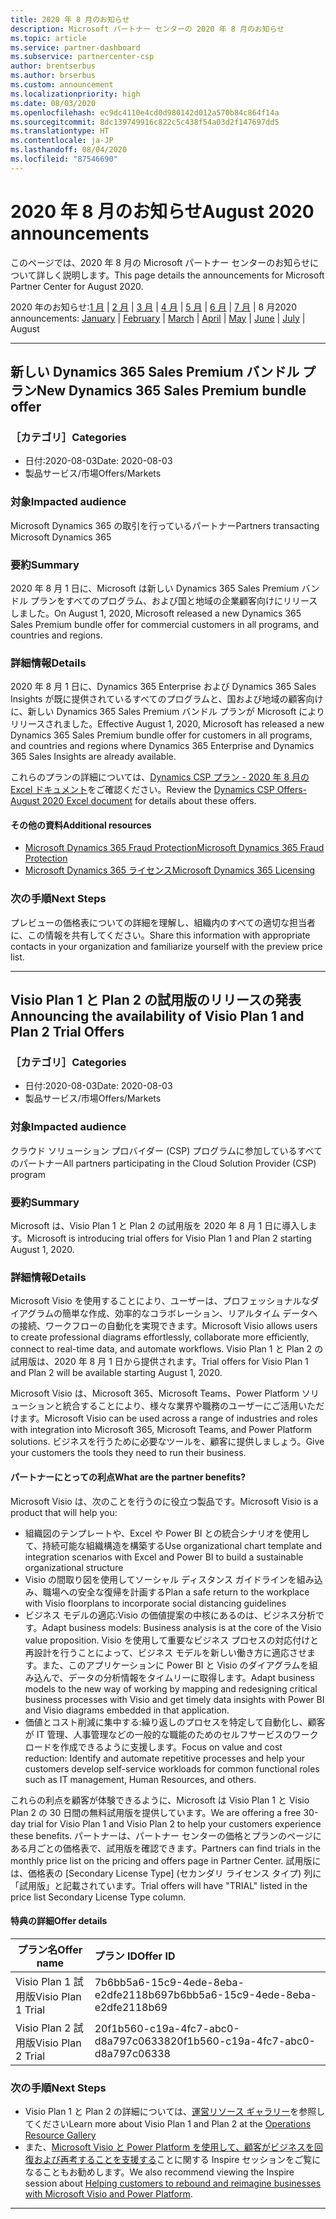 ```yaml
---
title: 2020 年 8 月のお知らせ
description: Microsoft パートナー センターの 2020 年 8 月のお知らせ
ms.topic: article
ms.service: partner-dashboard
ms.subservice: partnercenter-csp
author: brentserbus
ms.author: brserbus
ms.custom: announcement
ms.localizationpriority: high
ms.date: 08/03/2020
ms.openlocfilehash: ec9dc4110e4cd0d980142d012a570b84c864f14a
ms.sourcegitcommit: 8dc139749916c822c5c438f54a03d2f147697dd5
ms.translationtype: HT
ms.contentlocale: ja-JP
ms.lasthandoff: 08/04/2020
ms.locfileid: "87546690"
---
```

# <a name="august-2020-announcements"></a><span data-ttu-id="987d7-103">2020 年 8 月のお知らせ</span><span class="sxs-lookup"><span data-stu-id="987d7-103">August 2020 announcements</span></span>

<span data-ttu-id="987d7-104">このページでは、2020 年 8 月の Microsoft パートナー センターのお知らせについて詳しく説明します。</span><span class="sxs-lookup"><span data-stu-id="987d7-104">This page details the announcements for Microsoft Partner Center for August 2020.</span></span>

<span data-ttu-id="987d7-105">2020 年のお知らせ:[1 月](2020-january.md) | [2 月](2020-february.md) | [3 月](2020-march.md) | [4 月](2020-april.md) | [5 月](2020-may.md) | [6 月](2020-june.md) | [7 月](2020-july.md) | 8 月</span><span class="sxs-lookup"><span data-stu-id="987d7-105">2020 announcements: [January](2020-january.md) | [February](2020-february.md) | [March](2020-march.md) | [April](2020-april.md) | [May](2020-may.md) | [June](2020-june.md) | [July](2020-july.md) | August</span></span>

________________

## <a name="new-dynamics-365-sales-premium-bundle-offer"></a><a name="2"></a><span data-ttu-id="987d7-106">新しい Dynamics 365 Sales Premium バンドル プラン</span><span class="sxs-lookup"><span data-stu-id="987d7-106">New Dynamics 365 Sales Premium bundle offer</span></span>
### <a name="categories"></a><span data-ttu-id="987d7-107">［カテゴリ］</span><span class="sxs-lookup"><span data-stu-id="987d7-107">Categories</span></span>

- <span data-ttu-id="987d7-108">日付:2020-08-03</span><span class="sxs-lookup"><span data-stu-id="987d7-108">Date: 2020-08-03</span></span>
- <span data-ttu-id="987d7-109">製品サービス/市場</span><span class="sxs-lookup"><span data-stu-id="987d7-109">Offers/Markets</span></span>

### <a name="impacted-audience"></a><span data-ttu-id="987d7-110">対象</span><span class="sxs-lookup"><span data-stu-id="987d7-110">Impacted audience</span></span>

<span data-ttu-id="987d7-111">Microsoft Dynamics 365 の取引を行っているパートナー</span><span class="sxs-lookup"><span data-stu-id="987d7-111">Partners transacting Microsoft Dynamics 365</span></span>

### <a name="summary"></a><span data-ttu-id="987d7-112">要約</span><span class="sxs-lookup"><span data-stu-id="987d7-112">Summary</span></span>

<span data-ttu-id="987d7-113">2020 年 8 月 1 日に、Microsoft は新しい Dynamics 365 Sales Premium バンドル プランをすべてのプログラム、および国と地域の企業顧客向けにリリースしました。</span><span class="sxs-lookup"><span data-stu-id="987d7-113">On August 1, 2020, Microsoft released a new Dynamics 365 Sales Premium bundle offer for commercial customers in all programs, and countries and regions.</span></span>

### <a name="details"></a><span data-ttu-id="987d7-114">詳細情報</span><span class="sxs-lookup"><span data-stu-id="987d7-114">Details</span></span>

<span data-ttu-id="987d7-115">2020 年 8 月 1 日に、Dynamics 365 Enterprise および Dynamics 365 Sales Insights が既に提供されているすべてのプログラムと、国および地域の顧客向けに、新しい Dynamics 365 Sales Premium バンドル プランが Microsoft によりリリースされました。</span><span class="sxs-lookup"><span data-stu-id="987d7-115">Effective August 1, 2020, Microsoft has released a new Dynamics 365 Sales Premium bundle offer for customers in all programs, and countries and regions where Dynamics 365 Enterprise and Dynamics 365 Sales Insights are already available.</span></span>

<span data-ttu-id="987d7-116">これらのプランの詳細については、[Dynamics CSP プラン - 2020 年 8 月の Excel ドキュメント](https://partner.microsoft.com/resources/collection/microsoft-dynamics-365-power-platform-offers-products-fraud-protection-vl-csp-collection#/)をご確認ください。</span><span class="sxs-lookup"><span data-stu-id="987d7-116">Review the [Dynamics CSP Offers-August 2020 Excel document](https://partner.microsoft.com/resources/collection/microsoft-dynamics-365-power-platform-offers-products-fraud-protection-vl-csp-collection#/) for details about these offers.</span></span> 

#### <a name="additional-resources"></a><span data-ttu-id="987d7-117">その他の資料</span><span class="sxs-lookup"><span data-stu-id="987d7-117">Additional resources</span></span>

- [<span data-ttu-id="987d7-118">Microsoft Dynamics 365 Fraud Protection</span><span class="sxs-lookup"><span data-stu-id="987d7-118">Microsoft Dynamics 365 Fraud Protection</span></span>](https://partner.microsoft.com/resources/collection/microsoft-dynamics-365-power-platform-offers-products-fraud-protection-vl-csp-collection#/)
- [<span data-ttu-id="987d7-119">Microsoft Dynamics 365 ライセンス</span><span class="sxs-lookup"><span data-stu-id="987d7-119">Microsoft Dynamics 365 Licensing</span></span>](https://partner.microsoft.com/resources/collection/microsoft-dynamics-365-power-platform-offers-products-fraud-protection-vl-csp-collection#/)

### <a name="next-steps"></a><span data-ttu-id="987d7-120">次の手順</span><span class="sxs-lookup"><span data-stu-id="987d7-120">Next Steps</span></span>

<span data-ttu-id="987d7-121">プレビューの価格表についての詳細を理解し、組織内のすべての適切な担当者に、この情報を共有してください。</span><span class="sxs-lookup"><span data-stu-id="987d7-121">Share this information with appropriate contacts in your organization and familiarize yourself with the preview price list.</span></span> 

________________

## <a name="announcing-the-availability-of-visio-plan-1-and-plan-2-trial-offers"></a><a name="1"></a><span data-ttu-id="987d7-122">Visio Plan 1 と Plan 2 の試用版のリリースの発表</span><span class="sxs-lookup"><span data-stu-id="987d7-122">Announcing the availability of Visio Plan 1 and Plan 2 Trial Offers</span></span> 

### <a name="categories"></a><span data-ttu-id="987d7-123">［カテゴリ］</span><span class="sxs-lookup"><span data-stu-id="987d7-123">Categories</span></span>

- <span data-ttu-id="987d7-124">日付:2020-08-03</span><span class="sxs-lookup"><span data-stu-id="987d7-124">Date: 2020-08-03</span></span>
- <span data-ttu-id="987d7-125">製品サービス/市場</span><span class="sxs-lookup"><span data-stu-id="987d7-125">Offers/Markets</span></span>

### <a name="impacted-audience"></a><span data-ttu-id="987d7-126">対象</span><span class="sxs-lookup"><span data-stu-id="987d7-126">Impacted audience</span></span>

<span data-ttu-id="987d7-127">クラウド ソリューション プロバイダー (CSP) プログラムに参加しているすべてのパートナー</span><span class="sxs-lookup"><span data-stu-id="987d7-127">All partners participating in the Cloud Solution Provider (CSP) program</span></span>

### <a name="summary"></a><span data-ttu-id="987d7-128">要約</span><span class="sxs-lookup"><span data-stu-id="987d7-128">Summary</span></span>

<span data-ttu-id="987d7-129">Microsoft は、Visio Plan 1 と Plan 2 の試用版を 2020 年 8 月 1 日に導入します。</span><span class="sxs-lookup"><span data-stu-id="987d7-129">Microsoft is introducing trial offers for Visio Plan 1 and Plan 2 starting August 1, 2020.</span></span> 

### <a name="details"></a><span data-ttu-id="987d7-130">詳細情報</span><span class="sxs-lookup"><span data-stu-id="987d7-130">Details</span></span>

<span data-ttu-id="987d7-131">Microsoft Visio を使用することにより、ユーザーは、プロフェッショナルなダイアグラムの簡単な作成、効率的なコラボレーション、リアルタイム データへの接続、ワークフローの自動化を実現できます。</span><span class="sxs-lookup"><span data-stu-id="987d7-131">Microsoft Visio allows users to create professional diagrams effortlessly, collaborate more efficiently, connect to real-time data, and automate workflows.</span></span> <span data-ttu-id="987d7-132">Visio Plan 1 と Plan 2 の試用版は、2020 年 8 月 1 日から提供されます。</span><span class="sxs-lookup"><span data-stu-id="987d7-132">Trial offers for Visio Plan 1 and Plan 2 will be available starting August 1, 2020.</span></span>

<span data-ttu-id="987d7-133">Microsoft Visio は、Microsoft 365、Microsoft Teams、Power Platform ソリューションと統合することにより、様々な業界や職務のユーザーにご活用いただけます。</span><span class="sxs-lookup"><span data-stu-id="987d7-133">Microsoft Visio can be used across a range of industries and roles with integration into Microsoft 365, Microsoft Teams, and Power Platform solutions.</span></span> <span data-ttu-id="987d7-134">ビジネスを行うために必要なツールを、顧客に提供しましょう。</span><span class="sxs-lookup"><span data-stu-id="987d7-134">Give your customers the tools they need to run their business.</span></span>

#### <a name="what-are-the-partner-benefits"></a><span data-ttu-id="987d7-135">パートナーにとっての利点</span><span class="sxs-lookup"><span data-stu-id="987d7-135">What are the partner benefits?</span></span>

<span data-ttu-id="987d7-136">Microsoft Visio は、次のことを行うのに役立つ製品です。</span><span class="sxs-lookup"><span data-stu-id="987d7-136">Microsoft Visio is a product that will help you:</span></span>

- <span data-ttu-id="987d7-137">組織図のテンプレートや、Excel や Power BI との統合シナリオを使用して、持続可能な組織構造を構築する</span><span class="sxs-lookup"><span data-stu-id="987d7-137">Use organizational chart template and integration scenarios with Excel and Power BI to build a sustainable organizational structure</span></span>
- <span data-ttu-id="987d7-138">Visio の間取り図を使用してソーシャル ディスタンス ガイドラインを組み込み、職場への安全な復帰を計画する</span><span class="sxs-lookup"><span data-stu-id="987d7-138">Plan a safe return to the workplace with Visio floorplans to incorporate social distancing guidelines</span></span>
- <span data-ttu-id="987d7-139">ビジネス モデルの適応:Visio の価値提案の中核にあるのは、ビジネス分析です。</span><span class="sxs-lookup"><span data-stu-id="987d7-139">Adapt business models: Business analysis is at the core of the Visio value proposition.</span></span> <span data-ttu-id="987d7-140">Visio を使用して重要なビジネス プロセスの対応付けと再設計を行うことによって、ビジネス モデルを新しい働き方に適応させます。また、このアプリケーションに Power BI と Visio のダイアグラムを組み込んで、データの分析情報をタイムリーに取得します。</span><span class="sxs-lookup"><span data-stu-id="987d7-140">Adapt business models to the new way of working by mapping and redesigning critical business processes with Visio and get timely data insights with Power BI and Visio diagrams embedded in that application.</span></span> 
- <span data-ttu-id="987d7-141">価値とコスト削減に集中する:繰り返しのプロセスを特定して自動化し、顧客が IT 管理、人事管理などの一般的な職能のためのセルフサービスのワークロードを作成できるように支援します。</span><span class="sxs-lookup"><span data-stu-id="987d7-141">Focus on value and cost reduction: Identify and automate repetitive processes and help your customers develop self-service workloads for common functional roles such as IT management, Human Resources, and others.</span></span>

<span data-ttu-id="987d7-142">これらの利点を顧客が体験できるように、Microsoft は Visio Plan 1 と Visio Plan 2 の 30 日間の無料試用版を提供しています。</span><span class="sxs-lookup"><span data-stu-id="987d7-142">We are offering a free 30-day trial for Visio Plan 1 and Visio Plan 2 to help your customers experience these benefits.</span></span> <span data-ttu-id="987d7-143">パートナーは、パートナー センターの価格とプランのページにある月ごとの価格表で、試用版を確認できます。</span><span class="sxs-lookup"><span data-stu-id="987d7-143">Partners can find trials in the monthly price list on the pricing and offers page in Partner Center.</span></span> <span data-ttu-id="987d7-144">試用版には、価格表の [Secondary License Type] (セカンダリ ライセンス タイプ) 列に「試用版」と記載されています。</span><span class="sxs-lookup"><span data-stu-id="987d7-144">Trial offers will have "TRIAL" listed in the price list Secondary License Type column.</span></span>

#### <a name="offer-details"></a><span data-ttu-id="987d7-145">特典の詳細</span><span class="sxs-lookup"><span data-stu-id="987d7-145">Offer details</span></span>

   |<span data-ttu-id="987d7-146">**プラン名**</span><span class="sxs-lookup"><span data-stu-id="987d7-146">**Offer name**</span></span>|<span data-ttu-id="987d7-147">**プラン ID**</span><span class="sxs-lookup"><span data-stu-id="987d7-147">**Offer ID**</span></span>|
   |-------------------|:------|
   |<span data-ttu-id="987d7-148">Visio Plan 1 試用版</span><span class="sxs-lookup"><span data-stu-id="987d7-148">Visio Plan 1 Trial</span></span>|<span data-ttu-id="987d7-149">7b6bb5a6-15c9-4ede-8eba-e2dfe2118b69</span><span class="sxs-lookup"><span data-stu-id="987d7-149">7b6bb5a6-15c9-4ede-8eba-e2dfe2118b69</span></span>|
   |<span data-ttu-id="987d7-150">Visio Plan 2 試用版</span><span class="sxs-lookup"><span data-stu-id="987d7-150">Visio Plan 2 Trial</span></span>|<span data-ttu-id="987d7-151">20f1b560-c19a-4fc7-abc0-d8a797c06338</span><span class="sxs-lookup"><span data-stu-id="987d7-151">20f1b560-c19a-4fc7-abc0-d8a797c06338</span></span>|

### <a name="next-steps"></a><span data-ttu-id="987d7-152">次の手順</span><span class="sxs-lookup"><span data-stu-id="987d7-152">Next Steps</span></span>

- <span data-ttu-id="987d7-153">Visio Plan 1 と Plan 2 の詳細については、[運営リソース ギャラリー](https://partner.microsoft.com/resources/collection/visio-availability-announcing-trial-offers#/)を参照してください</span><span class="sxs-lookup"><span data-stu-id="987d7-153">Learn more about Visio Plan 1 and Plan 2 at the [Operations Resource Gallery](https://partner.microsoft.com/resources/collection/visio-availability-announcing-trial-offers#/)</span></span> 
- <span data-ttu-id="987d7-154">また、[Microsoft Visio と Power Platform を使用して、顧客がビジネスを回復および再考することを支援する](https://www.microsoft.com/microsoft-365/partners/videos/inspire-visio-power-platform)ことに関する Inspire セッションをご覧になることもお勧めします。</span><span class="sxs-lookup"><span data-stu-id="987d7-154">We also recommend viewing the Inspire session about [Helping customers to rebound and reimagine businesses with Microsoft Visio and Power Platform](https://www.microsoft.com/microsoft-365/partners/videos/inspire-visio-power-platform).</span></span>

________________
